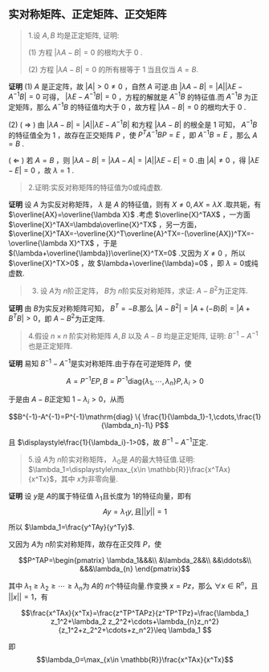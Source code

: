 ## 实对称矩阵、正定矩阵、正交矩阵


>1.设  $A, B$  均是正定矩阵, 证明:
>
>(1) 方程 $|\lambda A-B|=0$ 的根均大于 0 .
>
>(2) 方程 $|\lambda A-B|=0$ 的所有根等于 1 当且仅当 $A=B$.

$\textbf{证明}$ (1) $A$ 是正定阵，故 $|A|>0\ne 0$ ，自然 $A$ 可逆.由 $|\lambda A-B|=|A||\lambda E-A^{-1}B|=0$ 可得， $|\lambda E-A^{-1}B|=0$ ，方程的解就是 $A^{-1}B$ 的特征值.而 $A^{-1}B$ 为正定矩阵，那么 $A^{-1}B$ 的特征值均大于 $0$ ，故方程 $|\lambda A-B|=0$ 的根均大于 $0$ .

(2) ( $\Longrightarrow$ ) 由 $|\lambda A-B|=|A||\lambda E-A^{-1}B|$ 和方程 $|\lambda A-B|$ 的根全是 $1$ 可知， $A^{-1}B$ 的特征值全为 $1$ ，故存在正交矩阵 $P$ ，使 $P^TA^{-1}BP=E$ ，即 $A^{-1}B=E$ ，那么 $A=B$ .

( $\Longleftarrow$ ) 若 $A=B$ ，则 $|\lambda A-B|=|\lambda A-A|=|A||\lambda E-E|=0$ .由 $|A|\ne 0$ ，得 $|\lambda E-E|=0$ ，故 $\lambda=1$ . 

> 2.证明:实反对称矩阵的特征值为0或纯虚数.

$\textbf{证明}$ 设 $A$ 为实反对称矩阵， $\lambda$ 是 $A$ 的特征值，则有 $X\ne 0,AX=\lambda X$ .取共轭，有 $\overline{AX}=\overline{\lambda X}$ .考虑 $\overline{X}^TAX$ ，一方面 $\overline{X}^TAX=\lambda\overline{X}^TX$ ，另一方面， $\overline{X}^TAX=-\overline{X}^T\overline{A}^TX=-(\overline{AX})^TX=-\overline{\lambda X}^TX$ ，于是 $(\lambda+\overline{\lambda})\overline{X}^TX=0$ .又因为 $X\ne 0$ ，所以 $\overline{X}^TX>0$ ，故 $\lambda+\overline{\lambda}=0$ ，即 $\lambda=0$或纯虚数.

>3. 设 $A$为 $n$阶正定阵， $B$为 $n$阶实反对称矩阵，求证: $A-B^2$为正定阵.

$\textbf{证明}$ 由 $B$为实反对称矩阵可知， $B^T=-B$.那么 $|A-B^2|=|A+(-B)B|=|A+B^TB|>0$，即 $A-B^2$为正定阵.

> 4.假设 $n \times n$ 阶实对称矩阵  $A, B$ 以及  $A-B$ 均是正定矩阵, 证明:  $B^{-1}-A^{-1}$ 也是正定矩阵.

$\textbf{证明}$ 易知 $B^{-1}-A^{-1}$是实对称矩阵.由于存在可逆矩阵 $P$，使

$$A=P^{-1}EP,B=P^{-1}\mathrm{diag}\{ \lambda_1,\cdots,\lambda_n \} P,\lambda_i>0$$
 
于是由 $A-B$正定知 $1-\lambda_i>0$，从而

$$B^{-1}-A^{-1}=P^{-1}\mathrm{diag} \{ \frac{1}{\lambda_1}-1,\cdots,\frac{1}{\lambda_n}-1\} P$$

且 $\displaystyle\frac{1}{\lambda_i}-1>0$，故 $B^{-1}-A^{-1}$正定.

> 5.设 $A$为 $n$阶实对称矩阵， $\lambda_0$是 $A$的最大特征值.证明: $\lambda_1=\displaystyle\max_{x\in \mathbb{R}}\frac{x^TAx}{x^Tx}$，其中 $x$为非零向量.

$\textbf{证明}$ 设 $y$是 $A$的属于特征值 $\lambda_1$且长度为 1的特征向量，即有
$$Ay=\lambda_1 y,\text{且}||y||=1$$
所以 $\lambda_1=\frac{y^TAy}{y^Ty}$.

又因为 $A$为 $n$阶实对称矩阵，故存在正交阵 $P$，使

$$P^TAP=\begin{pmatrix}
        \lambda_1&&&\\
        &\lambda_2&&\\
        &&\ddots&\\
        &&&\lambda_{n}
    \end{pmatrix}$$
    
其中 $\lambda_1\geq \lambda_2\geq \cdots\geq \lambda_{n}$为 $A$的 $n$个特征向量.作变换 $x=Pz$，那么 $\forall x\in \mathrm{R}^n$，且 $||x||=1$，有

$$\frac{x^TAx}{x^Tx}=\frac{z^TP^TAPz}{z^TP^TPz}=\frac{\lambda_1 z_1^2+\lambda_2 z_2^2+\cdots+\lambda_{n}z_n^2}{z_1^2+z_2^2+\cdots+z_n^2}\leq \lambda_1
$$

即
$$\lambda_0=\max_{x\in \mathbb{R}}\frac{x^TAx}{x^Tx}$$
